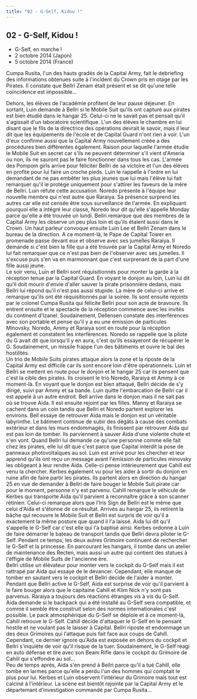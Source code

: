 ```yaml
---
title: "02 - G-Self, Kidou !"
---
```


02 - G-Self, Kidou !
--------------------


* G-Self, en marche !
* 2 octobre 2014 (Japon)
* 5 octobre 2014 (France)




Cumpa Rusita, l'un des hauts gradés de la Capital Army, fait le debriefing des informations obtenues suite à l'incident du Crown pris en otage par les Pirates. Il constate que Bellri Zenam était présent et se dit qu'une telle coïncidence est impossible…   
  
Dehors, les élèves de l'académie profitent de leur pause déjeuner. En sortant, Luin demande à Bellri si le Mobile Suit qu'ils ont capturé aux pirates est bien étudié dans le hangar 25. Celui-ci ne le savait pas et pensait qu'il s'agissait d'un laboratoire scientifique. L'un des élèves le chambre en lui disant que le fils de la directrice des opérations devrait le savoir, mais il leur dit que les équipements de l'école et de Capital Guard n'ont rien à voir. L'un d'eux confirme aussi que la Capital Army nouvellement créée a des procédures bien différentes également. Raison pour laquelle l'armée étudie le Mobile Suit en secret car s'ils ne peuvent déterminer s'il vient d'Ameria ou non, ils ne sauront pas le faire fonctionner dans tous les cas. L'armée des Pompom girls arrive pour féliciter Bellri de sa victoire et l'un des élèves en profite pour lui faire un croche pieds. Luin le rappelle à l'ordre en lui demandant de ne pas embêter les plus jeunes que lui mais l'élève lui fait remarquer qu'il le protège uniquement pour s'attirer les faveurs de la mère de Bellri. Luin réfute cette accusation. Noredo présente à l'équipe leur nouvelle membre qui n'est autre que Raraiya. Sa présence surprend les autres car elle est censée être sous surveillance de l'armée. En expliquant pourquoi elle a intégré leur classe, Noredo leur dit qu'elle s'appelle Monday parce qu'elle a été trouvée un lundi. Bellri remarque que des membres de la Capital Army les observe un peu plus loin et qu'ils étaient aussi dans le Crown. Un haut parleur convoque ensuite Luin Lee et Bellri Zenam dans le bureau de la direction. A ce moment-là, le Pape de Capital Tower en promenade passe devant eux et observe avec ses jumelles Raraiya. Il demande si c'est bien la fille qui a été trouvée par la Capital Army et Noredo lui fait remarquer que ce n'est pas bien de l'observer avec ses jumelles. Il s'excuse puis s'en va en marmonnant que c'est surprenant de la part d'une fille aussi jeune.   
Le soir venu, Luin et Bellri sont réquisitionnés pour monter la garde à la réception tenue par la Capital Guard. En voyant le donjon au loin, Luin lui dit qu'il doit mourir d'envie d'aller sauver la pirate prisonnière dedans, mais Bellri lui répond qu'il n'est pas aussi stupide. La mère de celui-ci arrive et remarque qu'ils ont été réquisitionnés par la soirée. Ils sont ensuite rejoints par le colonel Cumpa Rusita qui félicite Bellri pour son acte de bravoure. Ils entrent ensuite et le spectacle de la réception commence avec les invités du continent d'Izanel. Soudainement, Dellensen constate des interférences avec son portable et pense qu'il y a eu une émission de particules Minovsky. Noredo, Ammy et Raraiya sont en route pour la réception également et constatent les interférences. Noredo se rappelle que la pilote du G avait dit que lorsqu'il y en aura, c'est qu'ils essayeront de récupérer le G. Soudainement, un missile frappe l'un des bâtiments et ouvre le bal des hostilités.   
Un trio de Mobile Suits pirates attaque alors la zone et la riposte de la Capital Army est difficile car ils sont encore loin d'être opérationnels. Luin et Bellri se mettent en route pour le donjon et le hangar 25 car ils pensent que c'est la cible des pirates. Ils croisent le trio Noredo, Raraiya et Ammy à ce moment-là. En voyant que le donjon est bien attaqué, Bellri décide de s'y dirigé, suivi par Ammy et sa bande. Luin quitte l'embarcation de Bellri car il est appelé à un autre endroit. Bell arrive dans le donjon mais il ne sait pas où se trouve Aida. Il est ensuite rejoint par les filles. Manny et Raraiya se cachent dans un coin tandis que Bellri et Noredo partent explorer les environs. Bell essaye de retrouver Aida mais le donjon est un véritable labyrinthe. Le bâtiment continue de subir des dégâts à cause des combats extérieur et dans les murs endommagés, ils finissent par retrouver Aida qui est pas loin de tomber. Ils parviennent à sauver Aida d'une violente chute et s'en vont. Quand Bellri lui demande ce qu'une personne comme elle fait chez les pirates, elle lui dit que c'est parce que Capital interdit la pose de panneaux photovoltaïques au sol. Luin est arrivé pour les chercher et leur apprend qu'ils ont reçu un message avant l'émission de particules minovsky les obligeant à leur rendre Aida. Celle-ci pense intérieurement que Cahill est venu la chercher. Kerbes également vu pour les aider à sortir du donjon en ruine afin de faire partir les pirates. Ils partent alors en direction du hangar 25 en vue de demander à Bellri de faire bouger le Mobile Suit pirate car pour le moment, personne n'y est parvenu. Cahill remarque le véhicule de Kerbes qui transporte Aida qu'il parvient à reconnaître grâce à son scanner rétinien. Celui-ci remarque alors que l'Iris Sign de Bellri est le même que celui d'Aida et s'étonne de ce résultat. Arrivés au hangar 25, ils retirent la bâche qui recouvre le Mobile Suit et Bellri est surpris de voir qu'il a exactement la même posture que quand il l'a laissé. Aida lui dit qu'il s'appelle le G-Self car c'est elle qui l'a baptisé ainsi. Kerbes ordonne à Luin de faire démarrer le bateau de transport tandis que Bellri devra piloter le G-Self. Pendant ce temps, les deux autres Grimoire continuent de rechercher le G-Self et la princesse. En parcourant les hangars, il tombe dans un atelier de maintenance des Recten, mais aussi un autre qui contient des statues à l'éffigie de Mobile Suits de l'ancienne ère.   
Bellri utilise un élévateur pour monter vers le cockpit du G-Self mais il est rattrapé par Aida qui essaye de le devancer. Cependant, elle manque de tomber en sautant vers le cockpit et Bellri décide de l'aider à monter. Pendant que Bellri active le G-Self, Aida est surprise de voir qu'il parvient à le faire bouger alors que le capitaine Cahill et Klim Nick n'y sont pas parvenus. Raraiya a toujours des réactions étranges vis à vis du G-Self.   
Aida demande si le backpack qui a été installé au G-Self sera compatible, et comme il semble être construit selon des normes internationales c'est possible. Le pack atmosphérique du G-Self se déploie et à ce moment-là, Cahill retrouve le G-Self. Cahill décide d'attaquer le G-Self en le pensant hostile et ne voulant pas le laisser à Capital. Bellri riposte et endommage un des deux Grimoires qui l'attaque puis fait face aux coups de Cahill. Cependant, ce dernier ignore qu'Aida est exposée en dehors du cockpit et Bellri s'inquiète de voir qu'il risque de la tuer. Soudainement, le G-Self réagi en auto défense et tire avec son Beam Rifle dans le cockpit du Grimoire de Cahill qui s'effondre au sol…  
Peu de temps après, Aida s'en prend à Bellri parce qu'il a tué Cahill, elle tombe en larmes parce qu'elle a perdu l'un des hommes qui comptait le plus pour lui. Kerbes et Luin observent l'intérieur du Grimoire mais tout est calciné à l'intérieur. La scène est bientôt rejointe par la Capital Army et le départemant d'investigation commandé par Cumpa Rusita…

